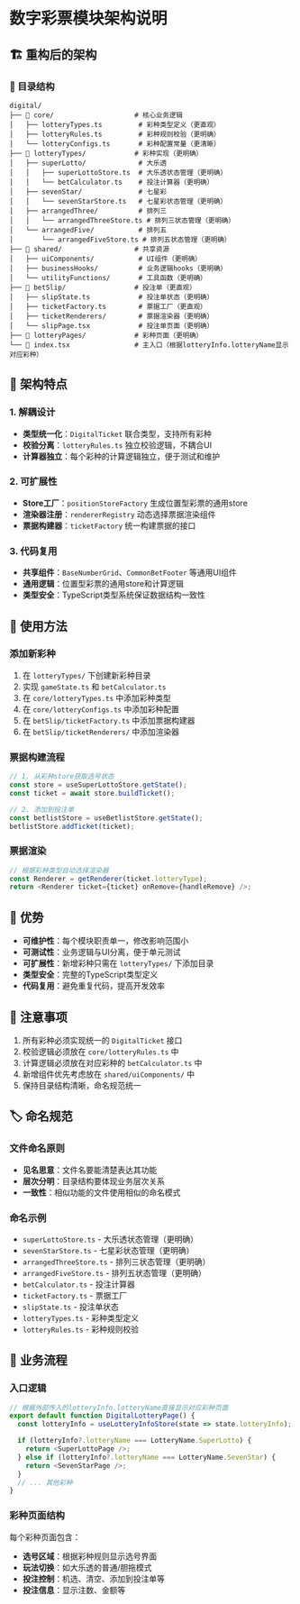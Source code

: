 # 数字彩票模块架构说明

## 🏗️ 重构后的架构

### 📁 目录结构
```
digital/
├── 📂 core/                    # 核心业务逻辑
│   ├── lotteryTypes.ts         # 彩种类型定义（更直观）
│   ├── lotteryRules.ts         # 彩种规则校验（更明确）
│   └── lotteryConfigs.ts       # 彩种配置常量（更清晰）
├── 📂 lotteryTypes/            # 彩种实现（更明确）
│   ├── superLotto/             # 大乐透
│   │   ├── superLottoStore.ts  # 大乐透状态管理（更明确）
│   │   └── betCalculator.ts    # 投注计算器（更明确）
│   ├── sevenStar/              # 七星彩
│   │   └── sevenStarStore.ts   # 七星彩状态管理（更明确）
│   ├── arrangedThree/          # 排列三
│   │   └── arrangedThreeStore.ts # 排列三状态管理（更明确）
│   └── arrangedFive/           # 排列五
│       └── arrangedFiveStore.ts # 排列五状态管理（更明确）
├── 📂 shared/                  # 共享资源
│   ├── uiComponents/           # UI组件（更明确）
│   ├── businessHooks/          # 业务逻辑hooks（更明确）
│   └── utilityFunctions/       # 工具函数（更明确）
├── 📂 betSlip/                 # 投注单（更直观）
│   ├── slipState.ts            # 投注单状态（更明确）
│   ├── ticketFactory.ts        # 票据工厂（更直观）
│   ├── ticketRenderers/        # 票据渲染器（更明确）
│   └── slipPage.tsx            # 投注单页面（更明确）
├── 📂 lotteryPages/            # 彩种页面（更明确）
└── 📂 index.tsx                # 主入口（根据lotteryInfo.lotteryName显示对应彩种）
```

## 🎯 架构特点

### 1. **解耦设计**
- **类型统一化**：`DigitalTicket` 联合类型，支持所有彩种
- **校验分离**：`lotteryRules.ts` 独立校验逻辑，不耦合UI
- **计算器独立**：每个彩种的计算逻辑独立，便于测试和维护

### 2. **可扩展性**
- **Store工厂**：`positionStoreFactory` 生成位置型彩票的通用store
- **渲染器注册**：`rendererRegistry` 动态选择票据渲染组件
- **票据构建器**：`ticketFactory` 统一构建票据的接口

### 3. **代码复用**
- **共享组件**：`BaseNumberGrid`、`CommonBetFooter` 等通用UI组件
- **通用逻辑**：位置型彩票的通用store和计算逻辑
- **类型安全**：TypeScript类型系统保证数据结构一致性

## 🔧 使用方法

### 添加新彩种
1. 在 `lotteryTypes/` 下创建新彩种目录
2. 实现 `gameState.ts` 和 `betCalculator.ts`
3. 在 `core/lotteryTypes.ts` 中添加彩种类型
4. 在 `core/lotteryConfigs.ts` 中添加彩种配置
5. 在 `betSlip/ticketFactory.ts` 中添加票据构建器
6. 在 `betSlip/ticketRenderers/` 中添加渲染器

### 票据构建流程
```typescript
// 1. 从彩种store获取选号状态
const store = useSuperLottoStore.getState();
const ticket = await store.buildTicket();

// 2. 添加到投注单
const betlistStore = useBetlistStore.getState();
betlistStore.addTicket(ticket);
```

### 票据渲染
```typescript
// 根据彩种类型自动选择渲染器
const Renderer = getRenderer(ticket.lotteryType);
return <Renderer ticket={ticket} onRemove={handleRemove} />;
```

## 🚀 优势

- **可维护性**：每个模块职责单一，修改影响范围小
- **可测试性**：业务逻辑与UI分离，便于单元测试
- **可扩展性**：新增彩种只需在 `lotteryTypes/` 下添加目录
- **类型安全**：完整的TypeScript类型定义
- **代码复用**：避免重复代码，提高开发效率

## 📝 注意事项

1. 所有彩种必须实现统一的 `DigitalTicket` 接口
2. 校验逻辑必须放在 `core/lotteryRules.ts` 中
3. 计算逻辑必须放在对应彩种的 `betCalculator.ts` 中
4. 新增组件优先考虑放在 `shared/uiComponents/` 中
5. 保持目录结构清晰，命名规范统一

## 🏷️ 命名规范

### 文件命名原则
- **见名思意**：文件名要能清楚表达其功能
- **层次分明**：目录结构要体现业务层次关系
- **一致性**：相似功能的文件使用相似的命名模式

### 命名示例
- `superLottoStore.ts` - 大乐透状态管理（更明确）
- `sevenStarStore.ts` - 七星彩状态管理（更明确）
- `arrangedThreeStore.ts` - 排列三状态管理（更明确）
- `arrangedFiveStore.ts` - 排列五状态管理（更明确）
- `betCalculator.ts` - 投注计算器
- `ticketFactory.ts` - 票据工厂
- `slipState.ts` - 投注单状态
- `lotteryTypes.ts` - 彩种类型定义
- `lotteryRules.ts` - 彩种规则校验

## 🔄 业务流程

### 入口逻辑
```typescript
// 根据外部传入的lotteryInfo.lotteryName直接显示对应彩种页面
export default function DigitalLotteryPage() {
  const lotteryInfo = useLotteryInfoStore(state => state.lotteryInfo);

  if (lotteryInfo?.lotteryName === LotteryName.SuperLotto) {
    return <SuperLottoPage />;
  } else if (lotteryInfo?.lotteryName === LotteryName.SevenStar) {
    return <SevenStarPage />;
  }
  // ... 其他彩种
}
```

### 彩种页面结构
每个彩种页面包含：
- **选号区域**：根据彩种规则显示选号界面
- **玩法切换**：如大乐透的普通/胆拖模式
- **投注控制**：机选、清空、添加到投注单等
- **投注信息**：显示注数、金额等
